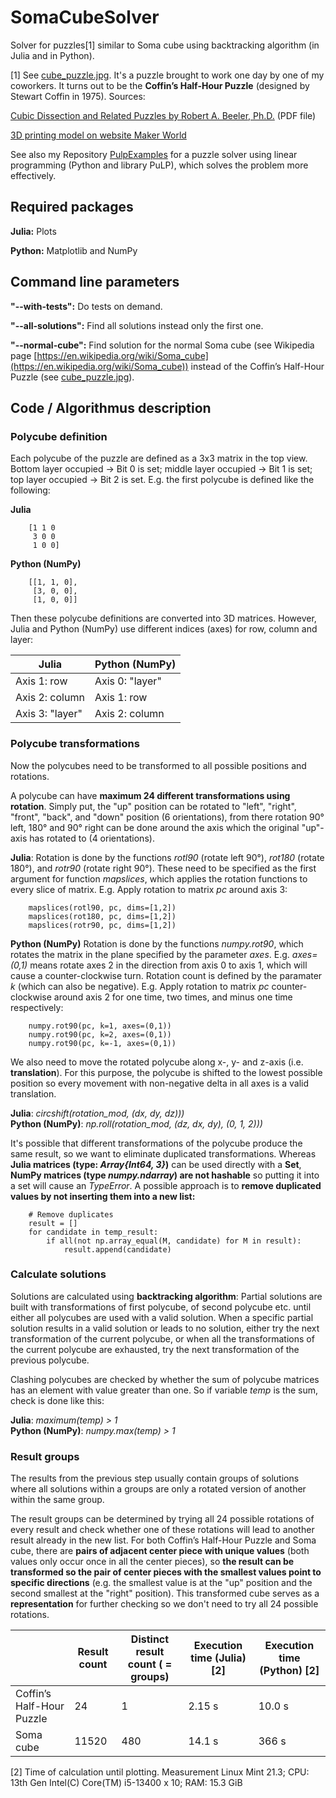# SomaCubeSolver
Solver for puzzles[1] similar to Soma cube using backtracking algorithm (in Julia and in Python).

[1] See [cube_puzzle.jpg](cube_puzzle.jpg). It's a puzzle brought to work one day by one of my coworkers. It turns out to be the **Coffin’s Half-Hour Puzzle** (designed by Stewart Coffin in 1975). Sources:

[Cubic Dissection and Related Puzzles by Robert A. Beeler, Ph.D.](https://faculty.etsu.edu/beelerr/cubic.pdf) (PDF file)

[3D printing model on website Maker World](https://makerworld.com/de/models/813099-half-hour-puzzle-cube#profileId-754893)

See also my Repository [PulpExamples](https://github.com/chikitpao/PulpExamples) for a puzzle solver using linear programming (Python and library PuLP), which solves the problem more effectively.

Required packages
------------
**Julia:** Plots

**Python:** Matplotlib and NumPy

Command line parameters
------------
**"--with-tests":** Do tests on demand.

**"--all-solutions":** Find all solutions instead only the first one.

**"--normal-cube":** Find solution for the normal Soma cube (see Wikipedia page [https://en.wikipedia.org/wiki/Soma_cube](https://en.wikipedia.org/wiki/Soma_cube)) instead of the Coffin’s Half-Hour Puzzle (see [cube_puzzle.jpg](cube_puzzle.jpg)).

Code / Algorithmus description
------------

### Polycube definition
Each polycube of the puzzle are defined as a 3x3 matrix in the top view. Bottom layer occupied -> Bit 0 is set; middle layer occupied -> Bit 1 is set; top layer occupied -> Bit 2 is set. E.g. the first polycube is defined like the following:

**Julia**
```
    [1 1 0
     3 0 0
     1 0 0]
```

**Python (NumPy)**
```
    [[1, 1, 0],
     [3, 0, 0],
     [1, 0, 0]]
```

Then these polycube definitions are converted into 3D matrices. However, Julia and Python (NumPy) use different indices (axes) for row, column and layer:

| Julia | Python (NumPy) |
| --- | --- |
| Axis 1: row | Axis 0: "layer" |
| Axis 2: column | Axis 1: row |
| Axis 3: "layer"| Axis 2: column |


### Polycube transformations
Now the polycubes need to be transformed to all possible positions and rotations.

A polycube can have **maximum 24 different transformations using rotation**. Simply put, the "up" position can be rotated to "left", "right", "front", "back", and "down" position (6 orientations), from there rotation 90° left, 180° and 90° right can be done around the axis which the original "up"-axis has rotated to (4 orientations).

**Julia**: Rotation is done by the functions *rotl90* (rotate left 90°), *rot180* (rotate 180°), and *rotr90* (rotate right 90°). These need to be specified as the first argument for function *mapslices*, which applies the rotation functions to every slice of matrix. E.g. Apply rotation to matrix *pc* around axis 3:
```
    mapslices(rotl90, pc, dims=[1,2])
    mapslices(rot180, pc, dims=[1,2])
    mapslices(rotr90, pc, dims=[1,2])
```

**Python (NumPy)** Rotation is done by the functions *numpy.rot90*, which rotates the matrix in the plane specified by the parameter *axes*. E.g. *axes=(0,1)* means rotate axes 2 in the direction from axis 0 to axis 1, which will cause a counter-clockwise turn. Rotation count is defined by the paramater *k* (which can also be negative). E.g. Apply rotation to matrix *pc* counter-clockwise around axis 2 for one time, two times, and minus one time respectively:
```
    numpy.rot90(pc, k=1, axes=(0,1))
    numpy.rot90(pc, k=2, axes=(0,1))
    numpy.rot90(pc, k=-1, axes=(0,1))
```

We also need to move the rotated polycube along x-, y- and z-axis (i.e. **translation**). For this purpose, the polycube is shifted to the lowest possible position so every movement with non-negative delta in all axes is a valid translation.

**Julia**: *circshift(rotation_mod, (dx, dy, dz)))* <br>
**Python (NumPy)**: *np.roll(rotation_mod, (dz, dx, dy), (0, 1, 2)))*

It's possible that different transformations of the polycube produce the same result, so we want to eliminate duplicated transformations. Whereas **Julia matrices (type: *Array{Int64, 3}*)** can be used directly with a **Set**, **NumPy matrices (type *numpy.ndarray*) are not hashable** so putting it into a set will cause an *TypeError*. A possible approach is to **remove duplicated values by not inserting them into a new list:**
```
    # Remove duplicates
    result = []
    for candidate in temp_result:
        if all(not np.array_equal(M, candidate) for M in result):
            result.append(candidate)
```

### Calculate solutions
Solutions are calculated using **backtracking algorithm**: Partial solutions are built with transformations of first polycube, of second polycube etc. until either all polycubes are used with a valid solution. When a specific partial solution results in a valid solution or leads to no solution, either try the next transformation of the current polycube, or when all the transformations of the current polycube are exhausted, try the next transformation of the previous polycube.

Clashing polycubes are checked by whether the sum of polycube matrices has an element with value greater than one. So if variable *temp* is the sum, check is done like this:

**Julia**: *maximum(temp) > 1* <br>
**Python (NumPy)**: *numpy.max(temp) > 1*


### Result groups
The results from the previous step usually contain groups of solutions where all solutions within a groups are only a rotated version of another within the same group.

The result groups can be determined by trying all 24 possible rotations of every result and check whether one of these rotations will lead to another result already in the new list. For both Coffin’s Half-Hour Puzzle and Soma cube, there are **pairs of adjacent center piece with unique values** (both values only occur once in all the center pieces), so **the result can be transformed so the pair of center pieces with the smallest values point to specific directions** (e.g. the smallest value is at the "up" position and the second smallest at the "right" position). This transformed cube serves as a **representation** for further checking so we don't need to try all 24 possible rotations.

|  | Result count | Distinct result count ( = groups) | Execution time (Julia) [2] | Execution time (Python) [2]|
| --- | --- | --- | --- | --- |
| Coffin’s Half-Hour Puzzle | 24 | 1 | 2.15 s | 10.0 s |
| Soma cube | 11520 | 480 | 14.1 s | 366 s |

[2] Time of calculation until plotting. Measurement Linux Mint 21.3; CPU: 13th Gen Intel(C) Core(TM) i5-13400 x 10; RAM: 15.3 GiB
